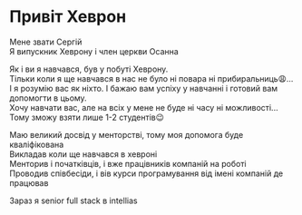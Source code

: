 # Привіт Хеврон

Мене звати Сергій</br>
Я випускник Хеврону і член церкви Осанна</br>

Як і ви я навчався, був у побуті Хеврону.</br>
Тільки коли я ще навчався в нас не було ні повара ні прибиральниць😩...</br>
І я розумію вас як ніхто. І бажаю вам успіху у навчанні і готовий вам допомогти в цьому.</br>
Хочу навчати вас, але на всіх у мене не буде ні часу ні можливості...</br>
Тому зможу взяти лише 1-2 студентів😉</br>


Маю великий досвід у менторстві, тому моя допомога буде кваліфікована</br>
Викладав коли ще навчався в хевроні</br>
Менторив і початківців, і вже працівників компаній на роботі</br>
Проводив співбесіди, і вів курси програмування від імені компаній де працював</br>

Зараз я senior full stack в intellias</br>



